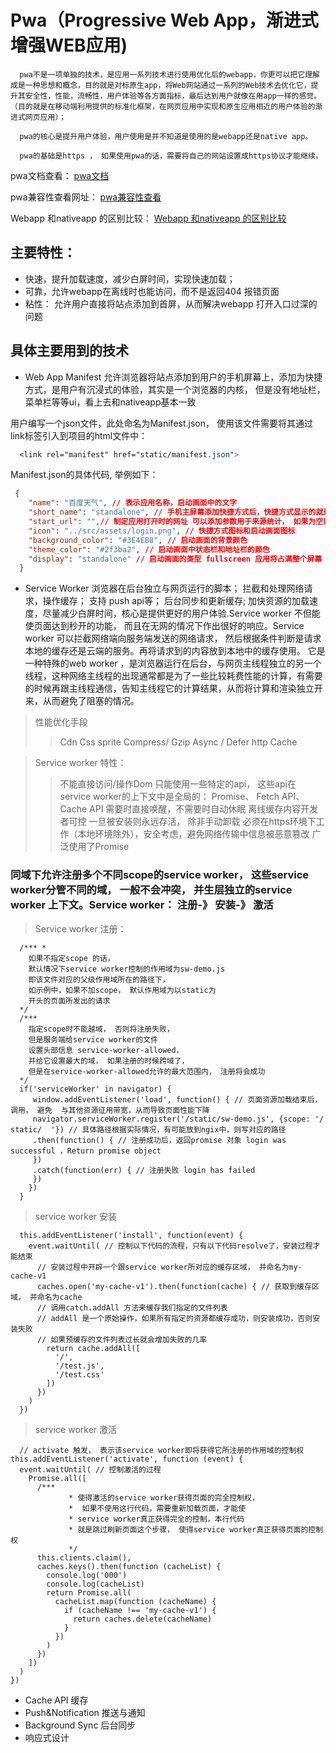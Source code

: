 # Pwa（Progressive Web App，渐进式增强WEB应用)

      pwa不是一项单独的技术，是应用一系列技术进行使用优化后的webapp，你更可以把它理解成是一种思想和概念，目的就是对标原生app，将Web网站通过一系列的Web技术去优化它，提升其安全性，性能，流畅性，用户体验等各方面指标，最后达到用户就像在用app一样的感觉。（目的就是在移动端利用提供的标准化框架，在网页应用中实现和原生应用相近的用户体验的渐进式网页应用）；

      pwa的核心是提升用户体验，用户使用是并不知道是使用的是webapp还是native app。

      pwa的基础是https ， 如果使用pwa的话，需要将自己的网站设置成https协议才能继续。
pwa文档查看： [pwa文档](https://lavas.baidu.com/pwa)

pwa兼容性查看网址： [pwa兼容性查看](https://lavas.baidu.com/ready)

Webapp 和nativeapp 的区别比较： [Webapp 和nativeapp 的区别比较](https://www.cnblogs.com/famensaodiseng/p/10763592.html)

## 主要特性：

+ 快速，提升加载速度，减少白屏时间，实现快速加载；
+ 可靠，允许webapp在离线时也能访问，而不是返回404 报错页面
+ 粘性：  允许用户直接将站点添加到首屏，从而解决webapp 打开入口过深的问题

## 具体主要用到的技术

+ Web App Manifest
       允许浏览器将站点添加到用户的手机屏幕上，添加为快捷方式，是用户有沉浸式的体验，其实是一个浏览器的内核， 但是没有地址栏，菜单栏等等ui，看上去和nativeapp基本一致

用户编写一个json文件，此处命名为Manifest.json， 使用该文件需要将其通过link标签引入到项目的html文件中：

``` css
  <link rel="manifest" href="static/manifest.json">
```

Manifest.json的具体代码, 举例如下：

```json
 {
    "name": "百度天气", // 表示应用名称，启动画面中的文字
    "short_name": "standalone", // 手机主屏幕添加快捷方式后，快捷方式显示的就是这个名称
    "start_url": "",// 制定应用打开时的网址 可以添加参数用于来源统计， 如果为空则默认使用用户打开的当前页面为首屏
    "icon": "../src/assets/login.png", // 快捷方式图标和启动画面图标
    "background_color": "#3E4EB8", // 启动画面的背景颜色
    "theme_color": "#2f3ba2", // 启动画面中状态栏和地址栏的颜色
    "display": "standalone" // 启动画面的类型 fullscreen 应用将占满整个屏幕     standalone： 浏览器相关ui（如导航栏、工具栏等）将会被隐藏 minimal-ui： 显示形式与standal类似，不同浏览器在效果略有不同 browser： 与普通网页在浏览器中打开的显示是一致的， 对于pwa 推荐使用前两种
  }
```

+ Service Worker
      浏览器在后台独立与网页运行的脚本； 拦截和处理网络请求，操作缓存； 支持 push api等； 后台同步和更新缓存; 加快资源的加载速度，尽量减少白屏时间，核心是提供更好的用户体验.Service worker 不但能使页面达到秒开的功能， 而且在无网的情况下作出很好的响应。Service worker 可以拦截网络端向服务端发送的网络请求， 然后根据条件判断是请求本地的缓存还是云端的服务。再将请求到的内容放到本地中的缓存使用。
      它是一种特殊的web worker ，是浏览器运行在后台，与网页主线程独立的另一个线程，这种网络主线程的出现通常都是为了一些比较耗费性能的计算，有需要的时候再跟主线程通信，告知主线程它的计算结果，从而将计算和渲染独立开来，从而避免了阻塞的情况。

> 性能优化手段
>> Cdn
>> Css sprite
>> Compress/ Gzip
>> Async / Defer
>> http Cache

> Service worker 特性：
>> 不能直接访问/操作Dom 只能使用一些特定的api， 这些api在service worker的上下文中是全局的： Promise、 Fetch API、Cache API
>> 需要时直接唤醒，不需要时自动休眠
>> 离线缓存内容开发者可控
>> 一旦被安装则永远存活， 除非手动卸载
>> 必须在https环境下工作（本地环境除外），安全考虑，避免网络传输中信息被恶意篡改
>> 广泛使用了Promise

### 同域下允许注册多个不同scope的service worker， 这些service worker分管不同的域， 一般不会冲突， 并生层独立的service worker 上下文。Service worker： 注册-》 安装-》 激活

> Service worker 注册：

```
  /*** *
    如果不指定scope 的话，
    默认情况下service worker控制的作用域为sw-demo.js
    即该文件对应的父级作用域所在的路径下，
    如示例中，如果不加scope， 默认作用域为以static为
    开头的页面所发出的请求
  */
  /*** 
    指定scope时不能越域， 否则将注册失败，
    但是服务端给service worker的文件
    设置头部信息 service-worker-allowed，
    并给它设置最大的域， 如果注册的时候跨域了，
    但是在service-worker-allowed允许的最大范围内， 注册将会成功
  */
  if('serviceWorker' in navigator) {
     window.addEventListener('load', function() { // 页面资源加载结束后，调用， 避免  与其他资源征用带宽，从而导致页面性能下降
     navigator.serviceWorker.register('/static/sw-demo.js', {scope: '/ static/  '}) // 具体路径根据实际情况，有可能放到ngix中，则写对应的路径
     .then(function() { // 注册成功后，返回promise 对象 login was successful ，Return promise object
     })
     .catch(function(err) { // 注册失败 login has failed
     })
    })
  }
```
> service worker 安装

```
  this.addEventListener('install', function(event) {
    event.waitUntil( // 控制以下代码的流程，只有以下代码resolve了，安装过程才能结束
      // 安装过程中开辟一个跟service worker所对应的缓存区域， 并命名为my-cache-v1
      caches.open('my-cache-v1').then(function(cache) { // 获取到缓存区域， 并命名为cache
      // 调用catch.addAll 方法来缓存我们指定的文件列表
      // addAll 是一个原始操作，如果所有指定的资源都缓存成功，则安装成功，否则安装失败
      // 如果预缓存的文件列表过长就会增加失败的几率
        return cache.addAll([
          '/',
          '/test.js',
          '/test.css'
        ])
      })
    )
  })
```

> service worker 激活

```
  // activate 触发， 表示该service worker即将获得它所注册的作用域的控制权
this.addEventListener('activate', function (event) {
  event.waitUntil( // 控制激活的过程
    Promise.all([
      /***
             * 使得激活的service worker获得页面的完全控制权，
             *  如果不使用这行代码，需要重新加载页面，才能使
             * service worker真正获得完全的控制，本行代码
             * 就是跳过刷新页面这个步骤， 使得service worker真正获得页面的控制权
             */
      this.clients.claim(),
      caches.keys().then(function (cacheList) {
        console.log('000')
        console.log(cacheList)
        return Promise.all(
          cacheList.map(function (cacheName) {
            if (cacheName !== 'my-cache-v1') {
              return caches.delete(cacheName)
            }
          })
        )
      })
    ])
  )
})
```

+ Cache API 缓存
+ Push&Notification 推送与通知
+ Background Sync 后台同步
+ 响应式设计

